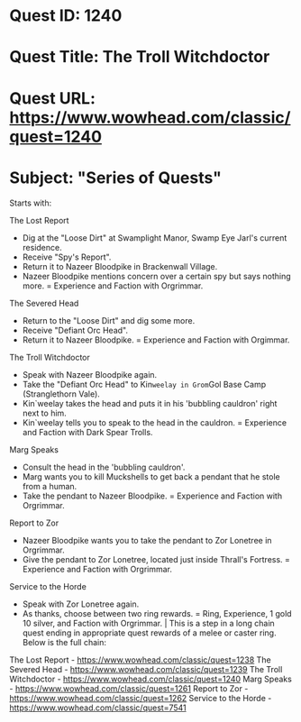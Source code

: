 # Quest ID: 1240
# Quest Title: The Troll Witchdoctor
# Quest URL: https://www.wowhead.com/classic/quest=1240
# Subject: "Series of Quests"
Starts with:

The Lost Report
- Dig at the "Loose Dirt" at Swamplight Manor, Swamp Eye Jarl's current residence.
- Receive "Spy's Report".
- Return it to Nazeer Bloodpike in Brackenwall Village.
- Nazeer Bloodpike mentions concern over a certain spy but says nothing more.
= Experience and Faction with Orgrimmar.

The Severed Head
- Return to the "Loose Dirt" and dig some more.
- Receive "Defiant Orc Head".
- Return it to Nazeer Bloodpike.
= Experience and Faction with Orgimmar.

The Troll Witchdoctor
- Speak with Nazeer Bloodpike again.
- Take the "Defiant Orc Head" to Kin`weelay in Grom`Gol Base Camp (Stranglethorn Vale).
- Kin`weelay takes the head and puts it in his 'bubbling cauldron' right next to him.
- Kin`weelay tells you to speak to the head in the cauldron.
= Experience and Faction with Dark Spear Trolls.

Marg Speaks
- Consult the head in the 'bubbling cauldron'.
- Marg wants you to kill Muckshells to get back a pendant that he stole from a human.
- Take the pendant to Nazeer Bloodpike.
= Experience and Faction with Orgrimmar.

Report to Zor
- Nazeer Bloodpike wants you to take the pendant to Zor Lonetree in Orgrimmar.
- Give the pendant to Zor Lonetree, located just inside Thrall's Fortress.
= Experience and Faction with Orgrimmar.

Service to the Horde
- Speak with Zor Lonetree again.
- As thanks, choose between two ring rewards.
= Ring, Experience, 1 gold 10 silver, and Faction with Orgrimmar. | This is a step in a long chain quest ending in appropriate quest rewards of a melee or caster ring. Below is the full chain:

The Lost Report - https://www.wowhead.com/classic/quest=1238
The Severed Head - https://www.wowhead.com/classic/quest=1239
The Troll Witchdoctor - https://www.wowhead.com/classic/quest=1240
Marg Speaks - https://www.wowhead.com/classic/quest=1261
Report to Zor - https://www.wowhead.com/classic/quest=1262
Service to the Horde - https://www.wowhead.com/classic/quest=7541